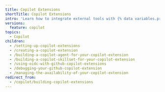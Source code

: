 ```yaml
---
title: Copilot Extensions
shortTitle: Copilot Extensions
intro: 'Learn how to integrate external tools with {% data variables.product.prodname_copilot_short %}.'
versions:
  feature: copilot
topics:
  - Copilot
children:
  - /setting-up-copilot-extensions
  - /creating-a-copilot-extension
  - /building-a-copilot-agent-for-your-copilot-extension
  - /building-a-copilot-skillset-for-your-copilot-extension
  - /using-oidc-with-github-copilot-extensions
  - /debugging-your-github-copilot-extension
  - /managing-the-availability-of-your-copilot-extension
redirect_from:
  - /copilot/building-copilot-extensions
---
```


